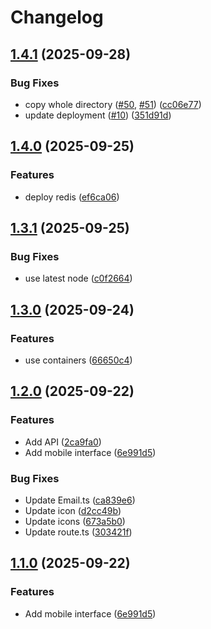 # Changelog

## [1.4.1](https://github.com/sptlco/spatial/compare/spatial-api-1.4.0...spatial-api-1.4.1) (2025-09-28)


### Bug Fixes

* copy whole directory ([#50](https://github.com/sptlco/spatial/issues/50), [#51](https://github.com/sptlco/spatial/issues/51)) ([cc06e77](https://github.com/sptlco/spatial/commit/cc06e773d00e969716ad40917e6efe7e14ea0833))
* update deployment ([#10](https://github.com/sptlco/spatial/issues/10)) ([351d91d](https://github.com/sptlco/spatial/commit/351d91d65e75684981bbcdb541946ea339dfb982))

## [1.4.0](https://github.com/sptlco/spatial/compare/spatial-api-1.3.1...spatial-api-1.4.0) (2025-09-25)


### Features

* deploy redis ([ef6ca06](https://github.com/sptlco/spatial/commit/ef6ca062170023175e63beb465cf42ddd3520a85))

## [1.3.1](https://github.com/sptlco/spatial/compare/spatial-api-1.3.0...spatial-api-1.3.1) (2025-09-25)


### Bug Fixes

* use latest node ([c0f2664](https://github.com/sptlco/spatial/commit/c0f2664c0a5b746a40779da7fd6d23b7494ff52e))

## [1.3.0](https://github.com/sptlco/spatial/compare/spatial-api-1.2.0...spatial-api-1.3.0) (2025-09-24)


### Features

* use containers ([66650c4](https://github.com/sptlco/spatial/commit/66650c46715e05c0b66f2730d672b91ebbb52224))

## [1.2.0](https://github.com/sptlco/spatial/compare/spatial-api-1.1.0...spatial-api-1.2.0) (2025-09-22)


### Features

* Add API ([2ca9fa0](https://github.com/sptlco/spatial/commit/2ca9fa089b85f441ab95399a84e429559307af58))
* Add mobile interface ([6e991d5](https://github.com/sptlco/spatial/commit/6e991d5bec6f6443e8e20bdde1dba6d66480b87d))


### Bug Fixes

* Update Email.ts ([ca839e6](https://github.com/sptlco/spatial/commit/ca839e642ad860a4d965a26455169adf8281f07b))
* Update icon ([d2cc49b](https://github.com/sptlco/spatial/commit/d2cc49b817eb991e8008da73e860e9239182c131))
* Update icons ([673a5b0](https://github.com/sptlco/spatial/commit/673a5b0d18a298868a632ee47e6e2bec64e805ee))
* Update route.ts ([303421f](https://github.com/sptlco/spatial/commit/303421ff889fb3a7a57efbed0df8a65fbe5d2f35))

## [1.1.0](https://github.com/sptlco/spatial/compare/spatial-api-1.0.2...spatial-api-1.1.0) (2025-09-22)


### Features

* Add mobile interface ([6e991d5](https://github.com/sptlco/spatial/commit/6e991d5bec6f6443e8e20bdde1dba6d66480b87d))
